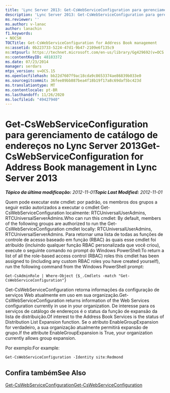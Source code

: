 ```yaml
---
title: 'Lync Server 2013: Get-CsWebServiceConfiguration para gerenciamento de catálogo de endereços'
description: 'Lync Server 2013: Get-CsWebServiceConfiguration para gerenciamento de catálogo de endereços.'
ms.reviewer: ''
ms.author: v-lanac
author: lanachin
f1.keywords:
- NOCSH
TOCTitle: Get-CsWebServiceConfiguration for Address Book management
ms:assetid: 0b223733-5224-47d1-9b47-2109e6f135c9
ms:mtpsurl: https://technet.microsoft.com/en-us/library/Gg429692(v=OCS.15)
ms:contentKeyID: 48183372
ms.date: 07/23/2014
manager: serdars
mtps_version: v=OCS.15
ms.openlocfilehash: bb22d7607f9ac18cda9c8653374ae86839b033e0
ms.sourcegitcommit: 36fee89bb887bea4f18b19f17a8c69daf5bc423d
ms.translationtype: MT
ms.contentlocale: pt-BR
ms.lasthandoff: 11/26/2020
ms.locfileid: "49427940"
---
```

# <a name="get-cswebserviceconfiguration-for-address-book-management-in-lync-server-2013"></a><span data-ttu-id="93d11-103">Get-CsWebServiceConfiguration para gerenciamento de catálogo de endereços no Lync Server 2013</span><span class="sxs-lookup"><span data-stu-id="93d11-103">Get-CsWebServiceConfiguration for Address Book management in Lync Server 2013</span></span>

<div data-xmlns="http://www.w3.org/1999/xhtml">

<div class="topic" data-xmlns="http://www.w3.org/1999/xhtml" data-msxsl="urn:schemas-microsoft-com:xslt" data-cs="https://msdn.microsoft.com/">

<div data-asp="https://msdn2.microsoft.com/asp">



</div>

<div id="mainSection">

<div id="mainBody"><span data-ttu-id="93d11-104">

<span> </span></span><span class="sxs-lookup"><span data-stu-id="93d11-104">

<span> </span></span></span>

<span data-ttu-id="93d11-105">_**Tópico da última modificação:** 2012-11-01_</span><span class="sxs-lookup"><span data-stu-id="93d11-105">_**Topic Last Modified:** 2012-11-01_</span></span>

<span data-ttu-id="93d11-106">Quem pode executar este cmdlet: por padrão, os membros dos grupos a seguir estão autorizados a executar o cmdlet Get-CsWebServiceConfiguration localmente: RTCUniversalUserAdmins, RTCUniversalServerAdmins.</span><span class="sxs-lookup"><span data-stu-id="93d11-106">Who can run this cmdlet: By default, members of the following groups are authorized to run the Get-CsWebServiceConfiguration cmdlet locally: RTCUniversalUserAdmins, RTCUniversalServerAdmins.</span></span> <span data-ttu-id="93d11-107">Para retornar uma lista de todas as funções de controle de acesso baseado em função (RBAC) às quais esse cmdlet foi atribuído (incluindo qualquer função RBAC personalizada que você criou), execute o seguinte comando no prompt do Windows PowerShell:</span><span class="sxs-lookup"><span data-stu-id="93d11-107">To return a list of all the role-based access control (RBAC) roles this cmdlet has been assigned to (including any custom RBAC roles you have created yourself), run the following command from the Windows PowerShell prompt:</span></span>

    Get-CsAdminRole | Where-Object {$_.Cmdlets -match "Get-CsWebServiceConfiguration"}

<span data-ttu-id="93d11-108">Get-CsWebServiceConfiguration retorna informações da configuração de serviços Web atualmente em uso em sua organização.</span><span class="sxs-lookup"><span data-stu-id="93d11-108">Get-CsWebServiceConfiguration returns information of the Web Services configuration currently in use in your organization.</span></span> <span data-ttu-id="93d11-109">De interesse para os serviços de catálogo de endereços é o status da função de expansão da lista de distribuição.</span><span class="sxs-lookup"><span data-stu-id="93d11-109">Of interest to the Address Book Services is the status of Distribution List Expansion function.</span></span> <span data-ttu-id="93d11-110">Se o atributo EnableGroupExpansion for verdadeiro, a sua organização atualmente permitirá expansão de grupo.</span><span class="sxs-lookup"><span data-stu-id="93d11-110">If the attribute EnableGroupExpansion is True, your organization currently allows group expansion.</span></span>

<span data-ttu-id="93d11-111">Por exemplo:</span><span class="sxs-lookup"><span data-stu-id="93d11-111">For example:</span></span>

    Get-CsWebServiceConfiguration -Identity site:Redmond

<div>

## <a name="see-also"></a><span data-ttu-id="93d11-112">Confira também</span><span class="sxs-lookup"><span data-stu-id="93d11-112">See Also</span></span>


[<span data-ttu-id="93d11-113">Get-CsWebServiceConfiguration</span><span class="sxs-lookup"><span data-stu-id="93d11-113">Get-CsWebServiceConfiguration</span></span>](https://docs.microsoft.com/powershell/module/skype/Get-CsWebServiceConfiguration)  
  

<span data-ttu-id="93d11-114"></div>

</div>

<span> </span>

</div>

</div>

</span><span class="sxs-lookup"><span data-stu-id="93d11-114"></div>

</div>

<span> </span>

</div>

</div>

</span></span></div>

